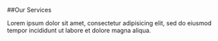##Our Services

Lorem ipsum dolor sit amet, consectetur adipisicing elit, sed do eiusmod tempor incididunt ut labore et dolore magna aliqua.
